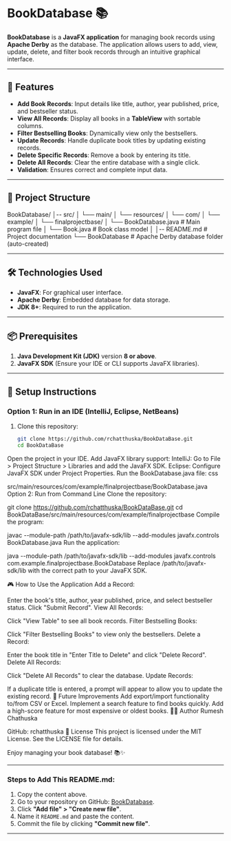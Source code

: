 # BookDatabase 📚

**BookDatabase** is a **JavaFX application** for managing book records using **Apache Derby** as the database. The application allows users to add, view, update, delete, and filter book records through an intuitive graphical interface.

---

## 🚀 Features
- **Add Book Records**: Input details like title, author, year published, price, and bestseller status.
- **View All Records**: Display all books in a **TableView** with sortable columns.
- **Filter Bestselling Books**: Dynamically view only the bestsellers.
- **Update Records**: Handle duplicate book titles by updating existing records.
- **Delete Specific Records**: Remove a book by entering its title.
- **Delete All Records**: Clear the entire database with a single click.
- **Validation**: Ensures correct and complete input data.

---

## 📂 Project Structure
BookDatabase/ │-- src/ │ └── main/ │ └── resources/ │ └── com/ │ └── example/ │ └── finalprojectbase/ │ └── BookDatabase.java # Main program file │ └── Book.java # Book class model │ │-- README.md # Project documentation └── BookDatabase # Apache Derby database folder (auto-created)


---

## 🛠️ Technologies Used
- **JavaFX**: For graphical user interface.
- **Apache Derby**: Embedded database for data storage.
- **JDK 8+**: Required to run the application.

---

## 📦 Prerequisites
1. **Java Development Kit (JDK)** version **8 or above**.
2. **JavaFX SDK** (Ensure your IDE or CLI supports JavaFX libraries).

---

## 🧩 Setup Instructions

### Option 1: Run in an IDE (IntelliJ, Eclipse, NetBeans)
1. Clone this repository:
   ```bash
   git clone https://github.com/rchatthuska/BookDataBase.git
   cd BookDataBase
Open the project in your IDE.
Add JavaFX library support:
IntelliJ: Go to File > Project Structure > Libraries and add the JavaFX SDK.
Eclipse: Configure JavaFX SDK under Project Properties.
Run the BookDatabase.java file:
css

src/main/resources/com/example/finalprojectbase/BookDatabase.java
Option 2: Run from Command Line
Clone the repository:


git clone https://github.com/rchatthuska/BookDataBase.git
cd BookDataBase/src/main/resources/com/example/finalprojectbase
Compile the program:


javac --module-path /path/to/javafx-sdk/lib --add-modules javafx.controls BookDatabase.java
Run the application:


java --module-path /path/to/javafx-sdk/lib --add-modules javafx.controls com.example.finalprojectbase.BookDatabase
Replace /path/to/javafx-sdk/lib with the correct path to your JavaFX SDK.

🎮 How to Use the Application
Add a Record:

Enter the book's title, author, year published, price, and select bestseller status.
Click "Submit Record".
View All Records:

Click "View Table" to see all book records.
Filter Bestselling Books:

Click "Filter Bestselling Books" to view only the bestsellers.
Delete a Record:

Enter the book title in "Enter Title to Delete" and click "Delete Record".
Delete All Records:

Click "Delete All Records" to clear the database.
Update Records:

If a duplicate title is entered, a prompt will appear to allow you to update the existing record.
📌 Future Improvements
Add export/import functionality to/from CSV or Excel.
Implement a search feature to find books quickly.
Add a high-score feature for most expensive or oldest books.
🧑‍💻 Author
Rumesh Chathuska

GitHub: rchatthuska
📜 License
This project is licensed under the MIT License. See the LICENSE file for details.

Enjoy managing your book database! 📚✨



---

### Steps to Add This README.md:
1. Copy the content above.
2. Go to your repository on GitHub: [BookDatabase](https://github.com/rchatthuska/BookDataBase).
3. Click **"Add file" > "Create new file"**.
4. Name it `README.md` and paste the content.
5. Commit the file by clicking **"Commit new file"**.

---

